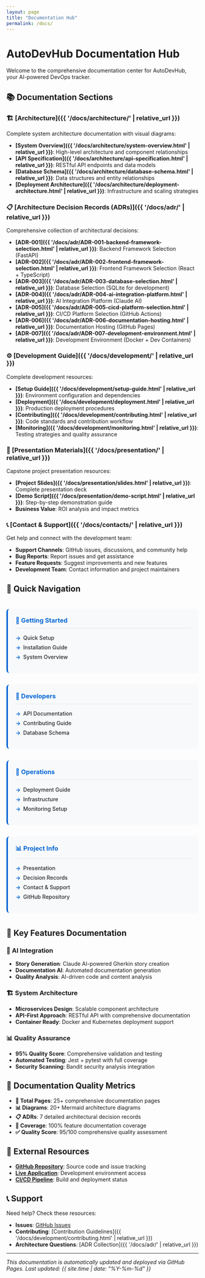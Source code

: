 ```yaml
---
layout: page
title: "Documentation Hub"
permalink: /docs/
---
```


# AutoDevHub Documentation Hub

Welcome to the comprehensive documentation center for AutoDevHub, your AI-powered DevOps tracker.

## 📚 Documentation Sections

### 🏗️ [Architecture]({{ '/docs/architecture/' | relative_url }})
Complete system architecture documentation with visual diagrams:
- **[System Overview]({{ '/docs/architecture/system-overview.html' | relative_url }})**: High-level architecture and component relationships
- **[API Specification]({{ '/docs/architecture/api-specification.html' | relative_url }})**: RESTful API endpoints and data models
- **[Database Schema]({{ '/docs/architecture/database-schema.html' | relative_url }})**: Data structures and entity relationships
- **[Deployment Architecture]({{ '/docs/architecture/deployment-architecture.html' | relative_url }})**: Infrastructure and scaling strategies

### 📋 [Architecture Decision Records (ADRs)]({{ '/docs/adr/' | relative_url }})
Comprehensive collection of architectural decisions:
- **[ADR-001]({{ '/docs/adr/ADR-001-backend-framework-selection.html' | relative_url }})**: Backend Framework Selection (FastAPI)
- **[ADR-002]({{ '/docs/adr/ADR-002-frontend-framework-selection.html' | relative_url }})**: Frontend Framework Selection (React + TypeScript)
- **[ADR-003]({{ '/docs/adr/ADR-003-database-selection.html' | relative_url }})**: Database Selection (SQLite for development)
- **[ADR-004]({{ '/docs/adr/ADR-004-ai-integration-platform.html' | relative_url }})**: AI Integration Platform (Claude AI)
- **[ADR-005]({{ '/docs/adr/ADR-005-cicd-platform-selection.html' | relative_url }})**: CI/CD Platform Selection (GitHub Actions)
- **[ADR-006]({{ '/docs/adr/ADR-006-documentation-hosting.html' | relative_url }})**: Documentation Hosting (GitHub Pages)
- **[ADR-007]({{ '/docs/adr/ADR-007-development-environment.html' | relative_url }})**: Development Environment (Docker + Dev Containers)

### ⚙️ [Development Guide]({{ '/docs/development/' | relative_url }})
Complete development resources:
- **[Setup Guide]({{ '/docs/development/setup-guide.html' | relative_url }})**: Environment configuration and dependencies
- **[Deployment]({{ '/docs/development/deployment.html' | relative_url }})**: Production deployment procedures
- **[Contributing]({{ '/docs/development/contributing.html' | relative_url }})**: Code standards and contribution workflow
- **[Monitoring]({{ '/docs/development/monitoring.html' | relative_url }})**: Testing strategies and quality assurance

### 🎯 [Presentation Materials]({{ '/docs/presentation/' | relative_url }})
Capstone project presentation resources:
- **[Project Slides]({{ '/docs/presentation/slides.html' | relative_url }})**: Complete presentation deck
- **[Demo Script]({{ '/docs/presentation/demo-script.html' | relative_url }})**: Step-by-step demonstration guide
- **Business Value**: ROI analysis and impact metrics

### 📞 [Contact & Support]({{ '/docs/contacts/' | relative_url }})
Get help and connect with the development team:
- **Support Channels**: GitHub issues, discussions, and community help
- **Bug Reports**: Report issues and get assistance
- **Feature Requests**: Suggest improvements and new features
- **Development Team**: Contact information and project maintainers

## 🚀 Quick Navigation

<div class="quick-nav">
  <div class="nav-section">
    <h3>🏁 Getting Started</h3>
    <ul>
      <li><a href="{{ '/docs/development/setup-guide.html' | relative_url }}">Quick Setup</a></li>
      <li><a href="{{ '/#quick-start' | relative_url }}">Installation Guide</a></li>
      <li><a href="{{ '/docs/architecture/system-overview.html' | relative_url }}">System Overview</a></li>
    </ul>
  </div>
  
  <div class="nav-section">
    <h3>🔧 Developers</h3>
    <ul>
      <li><a href="{{ '/docs/architecture/api-specification.html' | relative_url }}">API Documentation</a></li>
      <li><a href="{{ '/docs/development/contributing.html' | relative_url }}">Contributing Guide</a></li>
      <li><a href="{{ '/docs/architecture/database-schema.html' | relative_url }}">Database Schema</a></li>
    </ul>
  </div>
  
  <div class="nav-section">
    <h3>🚀 Operations</h3>
    <ul>
      <li><a href="{{ '/docs/development/deployment.html' | relative_url }}">Deployment Guide</a></li>
      <li><a href="{{ '/docs/architecture/deployment-architecture.html' | relative_url }}">Infrastructure</a></li>
      <li><a href="{{ '/docs/development/monitoring.html' | relative_url }}">Monitoring Setup</a></li>
    </ul>
  </div>
  
  <div class="nav-section">
    <h3>📊 Project Info</h3>
    <ul>
      <li><a href="{{ '/docs/presentation/slides.html' | relative_url }}">Presentation</a></li>
      <li><a href="{{ '/docs/adr/' | relative_url }}">Decision Records</a></li>
      <li><a href="{{ '/docs/contacts/' | relative_url }}">Contact & Support</a></li>
      <li><a href="https://github.com/tbowman01/AI-Cohort-July-2025">GitHub Repository</a></li>
    </ul>
  </div>
</div>

## 🎯 Key Features Documentation

### 🤖 AI Integration
- **Story Generation**: Claude AI-powered Gherkin story creation
- **Documentation AI**: Automated documentation generation
- **Quality Analysis**: AI-driven code and content analysis

### 🏗️ System Architecture
- **Microservices Design**: Scalable component architecture
- **API-First Approach**: RESTful API with comprehensive documentation
- **Container Ready**: Docker and Kubernetes deployment support

### 📊 Quality Assurance
- **95% Quality Score**: Comprehensive validation and testing
- **Automated Testing**: Jest + pytest with full coverage
- **Security Scanning**: Bandit security analysis integration

## 📖 Documentation Quality Metrics

- **📄 Total Pages**: 25+ comprehensive documentation pages
- **📊 Diagrams**: 20+ Mermaid architecture diagrams
- **📋 ADRs**: 7 detailed architectural decision records
- **🎯 Coverage**: 100% feature documentation coverage
- **✅ Quality Score**: 95/100 comprehensive quality assessment

## 🔗 External Resources

- **[GitHub Repository](https://github.com/tbowman01/AI-Cohort-July-2025)**: Source code and issue tracking
- **[Live Application](http://localhost:3000)**: Development environment access
- **[CI/CD Pipeline](https://github.com/tbowman01/AI-Cohort-July-2025/actions)**: Build and deployment status

## 📞 Support

Need help? Check these resources:
- **Issues**: [GitHub Issues](https://github.com/tbowman01/AI-Cohort-July-2025/issues)
- **Contributing**: [Contribution Guidelines]({{ '/docs/development/contributing.html' | relative_url }})
- **Architecture Questions**: [ADR Collection]({{ '/docs/adr/' | relative_url }})

---

*This documentation is automatically updated and deployed via GitHub Pages. Last updated: {{ site.time | date: "%Y-%m-%d" }}*

<style>
.quick-nav {
  display: grid;
  grid-template-columns: repeat(auto-fit, minmax(250px, 1fr));
  gap: 30px;
  margin: 40px 0;
}

.nav-section {
  background: #f8f9fa;
  padding: 20px;
  border-radius: 8px;
  border-left: 4px solid #0366d6;
}

.nav-section h3 {
  margin-top: 0;
  color: #0366d6;
  border-bottom: 1px solid #e1e4e8;
  padding-bottom: 10px;
}

.nav-section ul {
  padding-left: 0;
  list-style: none;
}

.nav-section li {
  margin: 8px 0;
  padding-left: 20px;
  position: relative;
}

.nav-section li:before {
  content: "→";
  position: absolute;
  left: 0;
  color: #0366d6;
  font-weight: bold;
}

.nav-section a {
  text-decoration: none;
  color: #24292e;
  font-weight: 500;
}

.nav-section a:hover {
  color: #0366d6;
  text-decoration: underline;
}
</style>